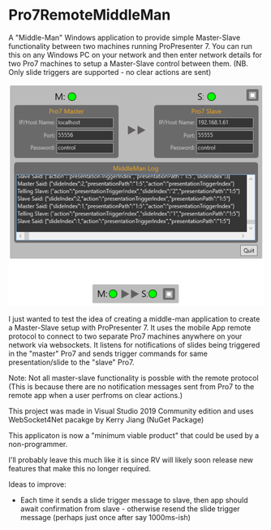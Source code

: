 # Pro7RemoteMiddleMan
A "Middle-Man" Windows application to provide simple Master-Slave functionality between two machines running ProPresenter 7.
You can run this on any Windows PC on your network and then enter network details for two Pro7 machines to setup a Master-Slave control between them.  (NB. Only slide triggers are supported - no clear actions are sent)

![Screenshot](Screenshot.png)

I just wanted to test the idea of creating a middle-man application to create a Master-Slave setup with ProPresenter 7.
It uses the mobile App remote protocol to connect to two separate Pro7 machines anywhere on your network via websockets.
It listens for notifications of slides being triggered in the "master" Pro7 and sends trigger commands for same presentation/slide to the "slave" Pro7.

Note: Not all master-slave functionality is possble with the remote protocol (This is because there are no notification messages sent from Pro7 to the remote app when a user perfroms on clear actions.)

This project was made in Visual Studio 2019 Community edition and uses WebSocket4Net pacakge by Kerry Jiang (NuGet Package)

This applicaton is now a "minimum viable product" that could be used by a non-programmer.

I'll probably leave this much like it is since RV will likely soon release new features that make this no longer required.

Ideas to improve:
* Each time it sends a slide trigger message to slave, then app should await confirmation from slave - otherwise resend the slide trigger message (perhaps just once after say 1000ms-ish)
